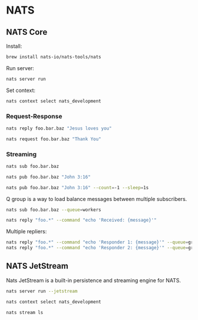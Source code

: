# NATS

## NATS Core

Install:

```sh
brew install nats-io/nats-tools/nats
```

Run server:

```sh
nats server run
```

Set context:

```sh
nats context select nats_development
```

### Request-Response

```sh
nats reply foo.bar.baz "Jesus loves you"
```

```sh
nats request foo.bar.baz "Thank You"
```

### Streaming

```sh
nats sub foo.bar.baz
```

```sh
nats pub foo.bar.baz "John 3:16"
```

```sh
nats pub foo.bar.baz "John 3:16" --count=-1 --sleep=1s
```

Q group is a way to load balance messages between multiple subscribers.

```sh
nats sub foo.bar.baz --queue=workers
```

```sh
nats reply "foo.*" --command "echo 'Received: {message}'"
```

Multiple repliers:

```sh
nats reply "foo.*" --command "echo 'Responder 1: {message}'" --queue=greeter --sleep=2s
nats reply "foo.*" --command "echo 'Responder 2: {message}'" --queue=greeter --sleep=1s
```

## NATS JetStream

Nats JetStream is a built-in persistence and streaming engine for NATS.

```sh
nats server run --jetstream
```

```sh
nats context select nats_development
```

```sh
nats stream ls
```

